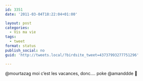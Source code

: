 ```yaml
---
id: 3351
date: '2011-03-04T18:22:04+01:00'

layout: post
categories:
  - Vis ma vie
tags:
  - tweet
format: status
publish_social: no
guid: 'http://tweets.local/?birdsite_tweet=43737993277751296'

---
```


@mourtazag moi c’est les vacances, donc…. poke @amanddde 🙂